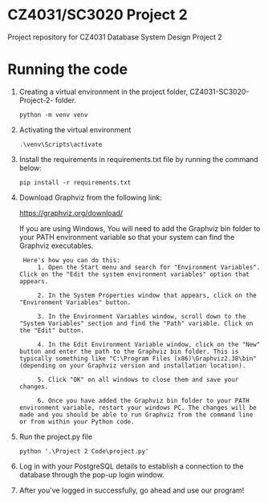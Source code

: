 # CZ4031/SC3020 Project 2
Project repository for CZ4031 Database System Design Project 2

# Running the code
1) Creating a virtual environment in the project folder, CZ4031-SC3020-Project-2- folder.
   
   ```python -m venv venv```
3) Activating the virtual environment
   
   ```.\venv\Scripts\activate```
5) Install the requirements in requirements.txt file by running the command below:
   
   ```pip install -r requirements.txt```

7) Download Graphviz from the following link:

    https://graphviz.org/download/

    If you are using Windows, 
        You will need to add the Graphviz bin folder to your PATH environment variable so that your system can find the Graphviz executables.
        
        Here's how you can do this:
            1. Open the Start menu and search for "Environment Variables". Click on the "Edit the system environment variables" option that appears.

            2. In the System Properties window that appears, click on the "Environment Variables" button.

            3. In the Environment Variables window, scroll down to the "System Variables" section and find the "Path" variable. Click on the "Edit" button.

            4. In the Edit Environment Variable window, click on the "New" button and enter the path to the Graphviz bin folder. This is typically something like "C:\Program Files (x86)\Graphviz2.38\bin" (depending on your Graphviz version and installation location).
            
            5. Click "OK" on all windows to close them and save your changes.
            
            6. Once you have added the Graphviz bin folder to your PATH environment variable, restart your windows PC. The changes will be made and you should be able to run Graphviz from the command line or from within your Python code.

2) Run the project.py file
    
    ```python '.\Project 2 Code\project.py'```


3) Log in with your PostgreSQL details to establish a connection to the database through the pop-up login window.


4) After you've logged in successfully, go ahead and use our program!
